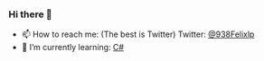 ### Hi there 👋

- 📫 How to reach me: (The best is Twitter) Twitter: [@938Felixlp](https://twitter.com/938Felixlp)
- 🌱 I’m currently learning: [C#](https://dot.net)

<!--
- 🔭 I’m currently working on ...
- 👯 I’m looking to collaborate on ...
- 🤔 I’m looking for help with ...
- 💬 Ask me about ...
- 😄 Pronouns: ...
- ⚡ Fun fact: ...
-->
